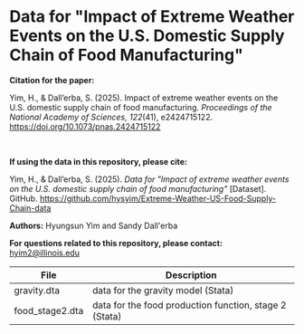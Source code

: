 # Data for "Impact of Extreme Weather Events on the U.S. Domestic Supply Chain of Food Manufacturing"

**Citation for the paper:**

Yim, H., & Dall’erba, S. (2025). Impact of extreme weather events on the U.S. domestic supply chain of food manufacturing. *Proceedings of the National Academy of Sciences, 122*(41), e2424715122. https://doi.org/10.1073/pnas.2424715122

<br>

**If using the data in this repository, please cite:**

Yim, H., & Dall’erba, S. (2025). *Data for "Impact of extreme weather events on the U.S. domestic supply chain of food manufacturing"* [Dataset]. GitHub. https://github.com/hysyim/Extreme-Weather-US-Food-Supply-Chain-data

**Authors:** Hyungsun Yim and Sandy Dall'erba

**For questions related to this repository, please contact:** hyim2@illinois.edu


|       File      |              Description            |
|-----------------|-------------------------------------|
| gravity.dta     | data for the gravity model (Stata)  |
| food_stage2.dta | data for the food production function, stage 2 (Stata)   |
